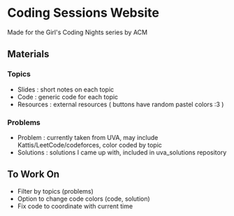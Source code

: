 # Coding Sessions Website
Made for the Girl's Coding Nights series by ACM

## Materials

### Topics
- Slides    : short notes on each topic
- Code      : generic code for each topic
- Resources : external resources ( buttons have random pastel colors :3 )

### Problems
- Problem   : currently taken from UVA, may include Kattis/LeetCode/codeforces, color coded by topic
- Solutions : solutions I came up with, included in uva_solutions repository

## To Work On
- Filter by topics (problems)
- Option to change code colors (code, solution)
- Fix code to coordinate with current time